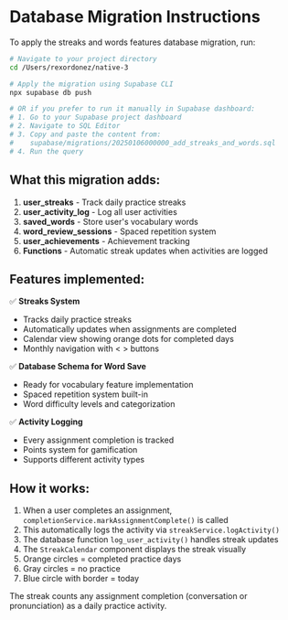 # Database Migration Instructions

To apply the streaks and words features database migration, run:

```bash
# Navigate to your project directory
cd /Users/rexordonez/native-3

# Apply the migration using Supabase CLI
npx supabase db push

# OR if you prefer to run it manually in Supabase dashboard:
# 1. Go to your Supabase project dashboard
# 2. Navigate to SQL Editor
# 3. Copy and paste the content from:
#    supabase/migrations/20250106000000_add_streaks_and_words.sql
# 4. Run the query
```

## What this migration adds:

1. **user_streaks** - Track daily practice streaks
2. **user_activity_log** - Log all user activities 
3. **saved_words** - Store user's vocabulary words
4. **word_review_sessions** - Spaced repetition system
5. **user_achievements** - Achievement tracking
6. **Functions** - Automatic streak updates when activities are logged

## Features implemented:

✅ **Streaks System**
- Tracks daily practice streaks
- Automatically updates when assignments are completed
- Calendar view showing orange dots for completed days
- Monthly navigation with < > buttons

✅ **Database Schema for Word Save**
- Ready for vocabulary feature implementation
- Spaced repetition system built-in
- Word difficulty levels and categorization

✅ **Activity Logging**
- Every assignment completion is tracked
- Points system for gamification
- Supports different activity types

## How it works:

1. When a user completes an assignment, `completionService.markAssignmentComplete()` is called
2. This automatically logs the activity via `streakService.logActivity()`
3. The database function `log_user_activity()` handles streak updates
4. The `StreakCalendar` component displays the streak visually
5. Orange circles = completed practice days
6. Gray circles = no practice
7. Blue circle with border = today

The streak counts any assignment completion (conversation or pronunciation) as a daily practice activity.